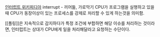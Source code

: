 [인터럽트 위키피디아](https://ko.wikipedia.org/wiki/%EC%9D%B8%ED%84%B0%EB%9F%BD%ED%8A%B8)
interrupt - 끼어듦, 가로막기
CPU가 프로그램을 실행하고 있을때 CPU가 동장이상이 있는 프로세스를 강제로 처리할 수 있게 하는것을 의미함.

[[폴링]]은 지속적으로 감지하다가 특정 조건에 부합하면 해당 이슈를 처리하는 것이라면, 인터럽트는 상대가 CPU에게 일을 처리해달라고 요청하는 수단이다.


